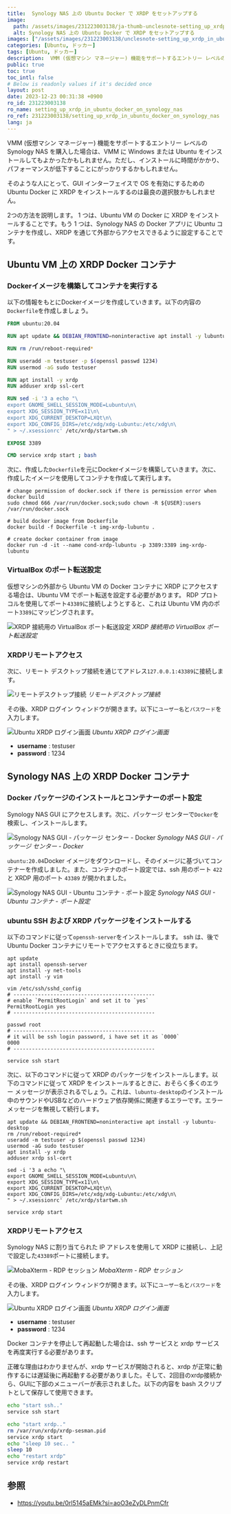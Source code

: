 ```yaml
---
title:  Synology NAS 上の Ubuntu Docker で XRDP をセットアップする
image:
  path: /assets/images/231223003138/ja-thumb-unclesnote-setting_up_xrdp_in_ubuntu_docker_on_synology_nas.png
  alt: Synology NAS 上の Ubuntu Docker で XRDP をセットアップする
images: ["/assets/images/231223003138/unclesnote-setting_up_xrdp_in_ubuntu_docker_on_synology_nas-virtualbox_port_forwarding_settings_for_xrdp_connection.png", "/assets/images/231223003138/unclesnote-setting_up_xrdp_in_ubuntu_docker_on_synology_nas-remote_desktop_connection.png", "/assets/images/231223003138/unclesnote-setting_up_xrdp_in_ubuntu_docker_on_synology_nas-ubuntu_xrdp_login_screen.png", "/assets/images/231223003138/unclesnote-setting_up_xrdp_in_ubuntu_docker_on_synology_nas-synology_nas_gui-package_center-docker.png", "/assets/images/231223003138/unclesnote-setting_up_xrdp_in_ubuntu_docker_on_synology_nas-synology_nas_gui-ubuntu_container-port_settings.png", "/assets/images/231223003138/unclesnote-setting_up_xrdp_in_ubuntu_docker_on_synology_nas-mobaxterm-rdp_session.png"]
categories: [Ubuntu, ドッカー]
tags: [Ubuntu, ドッカー]
description:  VMM (仮想マシン マネージャー) 機能をサポートするエントリー レベルの Synology NAS を購入した場合は、VMM に Windows または Ubuntu をインストールしてもよかったかもしれません。ただし、インストールに時間がかかり、パフォーマンスが低下することにがっかりするかもしれません。そのよう
public: true
toc: true
toc_intl: false
# Below is readonly values if it's decided once
layout: post
date: 2023-12-23 00:31:38 +0900
ro_id: 231223003138
ro_name: setting_up_xrdp_in_ubuntu_docker_on_synology_nas
ro_ref: 231223003138/setting_up_xrdp_in_ubuntu_docker_on_synology_nas
lang: ja
---
```

VMM (仮想マシン マネージャー) 機能をサポートするエントリー レベルの Synology NAS を購入した場合は、VMM に Windows または Ubuntu をインストールしてもよかったかもしれません。ただし、インストールに時間がかかり、パフォーマンスが低下することにがっかりするかもしれません。  

そのような人にとって、GUI インターフェイスで OS を有効にするための Ubuntu Docker に XRDP をインストールするのは最良の選択肢かもしれません。  

2つの方法を説明します。 1 つは、Ubuntu VM の Docker に XRDP をインストールすることです。もう 1 つは、Synology NAS の Docker アプリに Ubuntu コンテナを作成し、XRDP を通じて外部からアクセスできるように設定することです。  
## Ubuntu VM 上の XRDP Docker コンテナ
### Dockerイメージを構築してコンテナを実行する
以下の情報をもとにDockerイメージを作成していきます。以下の内容の`Dockerfile`を作成しましょう。  

```Dockerfile
FROM ubuntu:20.04

RUN apt update && DEBIAN_FRONTEND=noninteractive apt install -y lubuntu-desktop

RUN rm /run/reboot-required*

RUN useradd -m testuser -p $(openssl passwd 1234)
RUN usermod -aG sudo testuser

RUN apt install -y xrdp
RUN adduser xrdp ssl-cert

RUN sed -i '3 a echo "\
export GNOME_SHELL_SESSION_MODE=Lubuntu\n\
export XDG_SESSION_TYPE=x11\n\
export XDG_CURRENT_DESKTOP=LXQt\n\
export XDG_CONFIG_DIRS=/etc/xdg/xdg-Lubuntu:/etc/xdg\n\
" > ~/.xsessionrc' /etc/xrdp/startwm.sh

EXPOSE 3389

CMD service xrdp start ; bash
```
次に、作成した`Dockerfile`を元にDockerイメージを構築していきます。次に、作成したイメージを使用してコンテナを作成して実行します。  

```shell
# change permission of docker.sock if there is permission error when docker build
sudo chmod 666 /var/run/docker.sock;sudo chown -R ${USER}:users /var/run/docker.sock

# build docker image from Dockerfile
docker build -f Dockerfile -t img-xrdp-lubuntu .

# create docker container from image 
docker run -d -it --name cond-xrdp-lubuntu -p 3389:3389 img-xrdp-lubuntu

```
### VirtualBox のポート転送設定
仮想マシンの外部から Ubuntu VM の Docker コンテナに XRDP にアクセスする場合は、Ubuntu VM でポート転送を設定する必要があります。 RDP プロトコルを使用してポート`43389`に接続しようとすると、これは Ubuntu VM 内のポート`3389`にマッピングされます。  

![XRDP 接続用の VirtualBox ポート転送設定](/assets/images/231223003138/unclesnote-setting_up_xrdp_in_ubuntu_docker_on_synology_nas-virtualbox_port_forwarding_settings_for_xrdp_connection.png)
_XRDP 接続用の VirtualBox ポート転送設定_

### XRDPリモートアクセス
次に、リモート デスクトップ接続を通じてアドレス`127.0.0.1:43389`に接続します。  

![リモートデスクトップ接続](/assets/images/231223003138/unclesnote-setting_up_xrdp_in_ubuntu_docker_on_synology_nas-remote_desktop_connection.png)
_リモートデスクトップ接続_

その後、XRDP ログイン ウィンドウが開きます。以下に`ユーザー名`と`パスワード`を入力します。  

![Ubuntu XRDP ログイン画面](/assets/images/231223003138/unclesnote-setting_up_xrdp_in_ubuntu_docker_on_synology_nas-ubuntu_xrdp_login_screen.png)
_Ubuntu XRDP ログイン画面_

- **username** : testuser
- **password** : 1234

## Synology NAS 上の XRDP Docker コンテナ
### Docker パッケージのインストールとコンテナーのポート設定
Synology NAS GUI にアクセスします。次に、パッケージ センターで`Docker`を検索し、インストールします。  

![Synology NAS GUI - パッケージ センター - Docker](/assets/images/231223003138/unclesnote-setting_up_xrdp_in_ubuntu_docker_on_synology_nas-synology_nas_gui-package_center-docker.png)
_Synology NAS GUI - パッケージ センター - Docker_

`ubuntu:20.04`Docker イメージをダウンロードし、そのイメージに基づいてコンテナーを作成しました。また、コンテナのポート設定では、ssh 用のポート `422` と XRDP 用のポート `43389` が開かれました。  

![Synology NAS GUI - Ubuntu コンテナ - ポート設定](/assets/images/231223003138/unclesnote-setting_up_xrdp_in_ubuntu_docker_on_synology_nas-synology_nas_gui-ubuntu_container-port_settings.png)
_Synology NAS GUI - Ubuntu コンテナ - ポート設定_

### ubuntu SSH および XRDP パッケージをインストールする
以下のコマンドに従って`openssh-server`をインストールします。 ssh は、後で Ubuntu Docker コンテナにリモートでアクセスするときに役立ちます。  

```shell
apt update
apt install openssh-server
apt install -y net-tools
apt install -y vim

vim /etc/ssh/sshd_config
# ----------------------------------------------
# enable `PermitRootLogin` and set it to `yes`
PermitRootLogin yes
# ----------------------------------------------

passwd root 
# ----------------------------------------------
# it will be ssh login password, i have set it as `0000`
0000
# ----------------------------------------------

service ssh start
```
次に、以下のコマンドに従って XRDP のパッケージをインストールします。以下のコマンドに従って XRDP をインストールするときに、おそらく多くのエラー メッセージが表示されるでしょう。これは、`lubuntu-desktop`のインストール中のサウンドやUSBなどのハードウェア依存関係に関連するエラーです。エラー メッセージを無視して続行します。  

```shell
apt update && DEBIAN_FRONTEND=noninteractive apt install -y lubuntu-desktop
rm /run/reboot-required*
useradd -m testuser -p $(openssl passwd 1234)
usermod -aG sudo testuser
apt install -y xrdp
adduser xrdp ssl-cert

sed -i '3 a echo "\
export GNOME_SHELL_SESSION_MODE=Lubuntu\n\
export XDG_SESSION_TYPE=x11\n\
export XDG_CURRENT_DESKTOP=LXQt\n\
export XDG_CONFIG_DIRS=/etc/xdg/xdg-Lubuntu:/etc/xdg\n\
" > ~/.xsessionrc' /etc/xrdp/startwm.sh

service xrdp start

```
### XRDPリモートアクセス
Synology NAS に割り当てられた IP アドレスを使用して XRDP に接続し、上記で設定した`43389`ポートに接続します。  

![MobaXterm - RDP セッション](/assets/images/231223003138/unclesnote-setting_up_xrdp_in_ubuntu_docker_on_synology_nas-mobaxterm-rdp_session.png)
_MobaXterm - RDP セッション_

その後、XRDP ログイン ウィンドウが開きます。以下に`ユーザー名`と`パスワード`を入力します。  

![Ubuntu XRDP ログイン画面](/assets/images/231223003138/unclesnote-setting_up_xrdp_in_ubuntu_docker_on_synology_nas-ubuntu_xrdp_login_screen.png)
_Ubuntu XRDP ログイン画面_

- **username** : testuser
- **password** : 1234

Docker コンテナを停止して再起動した場合は、ssh サービスと xrdp サービスを再度実行する必要があります。  

正確な理由はわかりませんが、xrdp サービスが開始されると、xrdp が正常に動作するには遅延後に再起動する必要がありました。そして、2回目のxrdp接続から、GUIに下部のメニューバーが表示されました。以下の内容を bash スクリプトとして保存して使用できます。  

```bash
echo "start ssh.."
service ssh start

echo "start xrdp.."
rm /var/run/xrdp/xrdp-sesman.pid
service xrdp start
echo "sleep 10 sec.. "
sleep 10
echo "restart xrdp"
service xrdp restart

```
## 参照
- https://youtu.be/0rl5145aEMk?si=aoO3eZyDLPnmCfr
